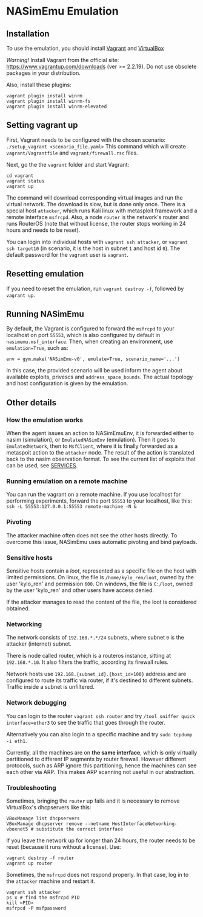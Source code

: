 # NASimEmu Emulation

## Installation
To use the emulation, you should install [Vagrant](https://www.vagrantup.com/downloads) and [VirtualBox](https://www.virtualbox.org/wiki/Linux_Downloads)

*Warning!* Install Vagrant from the official site: https://www.vagrantup.com/downloads (ver >= 2.2.19). Do not use obsolete packages in your distribution.

Also, install these plugins:
```
vagrant plugin install winrm  
vagrant plugin install winrm-fs  
vagrant plugin install winrm-elevated
```

## Setting vagrant up
First, Vagrant needs to be configured with the chosen scenario:
```./setup_vagrant <scenario_file.yaml>```
This command which will create `vagrant/Vagrantfile` and `vagrant/firewall.rsc` files.

Next, go the the `vagrant` folder and start Vagrant:
```
cd vagrant
vagrant status
vagrant up
```

The command will download corresponding virtual images and run the virtual network. The download is slow, but is done only once. There is a special host `attacker`, which runs Kali linux with metasploit framework and a remote interface `msfrcpd`. Also, a node `router` is the network's router and runs RouterOS (note that without license, the router stops working in 24 hours and needs to be reset).

You can login into individual hosts with `vagrant ssh attacker`, or `vagrant ssh target10` (in scenario, it is the host in subnet `1` and host id `0`). The default password for the `vagrant` user is `vagrant`.

## Resetting emulation
If you need to reset the emulation, run `vagrant destroy -f`, followed by `vagrant up`.

## Running NASimEmu
By default, the Vagrant is configured to forward the `msfrcpd` to your localhost on port `55553`, which is also configured by default in `nasimemu.msf_interface`. Then, when creating an environment, use `emulation=True`, such as:
```
env = gym.make('NASimEmu-v0', emulate=True, scenario_name='...')
```
In this case, the provided scenario will be used inform the agent about available exploits, privescs and `address_space_bounds`. The actual topology and host configuration is given by the emulation.

## Other details
### How the emulation works
When the agent issues an action to NASimEmuEnv, it is forwarded either to nasim (simulation), or `EmulatedNASimEnv` (emulation). Then it goes to `EmulatedNetwork`, then to `MsfClient`, where it is finally forwarded as a metaspoit action to the `attacker` node. The result of the action is translated back to the nasim observation format. To see the current list of exploits that can be used, see [SERVICES](/docs/SERVICES.md).

### Running emulation on a remote machine
You can run the vagrant on a remote machine. If you use localhost for performing experiments, forward the port `55553` to your localhost, like this: 
```ssh -L 55553:127.0.0.1:55553 remote-machine -N &```

### Pivoting
The attacker machine often does not see the other hosts directly. To overcome this issue, NASimEmu uses automatic pivoting and bind payloads.

### Sensitive hosts
Sensitive hosts contain a *loot*, represented as a specific file on the host with limited permissions. On linux, the file is `/home/kylo_ren/loot`, owned by the user 'kylo_ren' and permission `600`. On windows, the file is `C:/loot`, owned by the user 'kylo_ren' and other users have access denied.

If the attacker manages to read the content of the file, the loot is considered obtained.

### Networking
The network consists of `192.168.*.*/24` subnets, where subnet `0` is the attacker (internet) subnet.

There is node called router, which is a routeros instance, sitting at `192.168.*.10`. It also filters the traffic, according its firewall rules.

Network hosts use `192.168.{subnet_id}.{host_id+100}` address and are configured to route its traffic via router, if it's destined to different subnets. Traffic inside a subnet is unfiltered.

### Network debugging
You can login to the router `vagrant ssh router` and try `/tool sniffer quick interface=ether3` to see the traffic that goes through the router.

Alternatively you can also login to a specific machine and try `sudo tcpdump -i eth1`.

Currently, all the machines are on **the same interface**, which is only virtually partitioned to different IP segments by router firewall. However different protocols, such as ARP ignore this partitioning, hence the machines can see each other via ARP. This makes ARP scanning not useful in our abstraction.

### Troubleshooting
Sometimes, bringing the `router` up fails and it is necessary to remove VirtualBox's dhcpservers like this:
```
VBoxManage list dhcpservers
VBoxManage dhcpserver remove --netname HostInterfaceNetworking-vboxnet5 # substitute the correct interface
```

If you leave the network up for longer than 24 hours, the router needs to be reset (because it runs without a license). Use:
```
vagrant destroy -f router
vagrant up router
```

Sometimes, the `msfrcpd` does not respond properly. In that case, log in to the `attacker` machine and restart it.
```
vagrant ssh attacker
ps x # find the msfrcpd PID
kill <PID>
msfrpcd -P msfpassword
```
